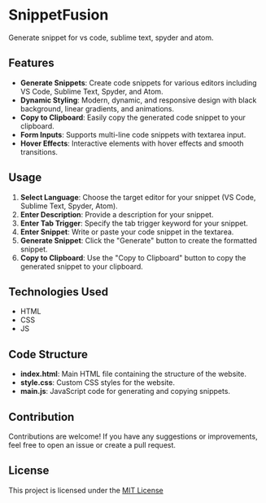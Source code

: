 # SnippetFusion
Generate snippet for vs code, sublime text, spyder and atom.

## Features
- **Generate Snippets**: Create code snippets for various editors including VS Code, Sublime Text, Spyder, and Atom.
- **Dynamic Styling**: Modern, dynamic, and responsive design with black background, linear gradients, and animations.
- **Copy to Clipboard**: Easily copy the generated code snippet to your clipboard.
- **Form Inputs**: Supports multi-line code snippets with textarea input.
- **Hover Effects**: Interactive elements with hover effects and smooth transitions.

## Usage

1. **Select Language**: Choose the target editor for your snippet (VS Code, Sublime Text, Spyder, Atom).
2. **Enter Description**: Provide a description for your snippet.
3. **Enter Tab Trigger**: Specify the tab trigger keyword for your snippet.
4. **Enter Snippet**: Write or paste your code snippet in the textarea.
5. **Generate Snippet**: Click the "Generate" button to create the formatted snippet.
6. **Copy to Clipboard**: Use the "Copy to Clipboard" button to copy the generated snippet to your clipboard.

## Technologies Used
- HTML
- CSS
- JS

## Code Structure
- **index.html**: Main HTML file containing the structure of the website.
- **style.css**: Custom CSS styles for the website.
- **main.js**: JavaScript code for generating and copying snippets.

## Contribution
Contributions are welcome! If you have any suggestions or improvements, feel free to open an issue or create a pull request.

## License
This project is licensed under the [MIT License](https://github.com/Harshit2012/SnippetFusion#MIT-1-ov-file)
